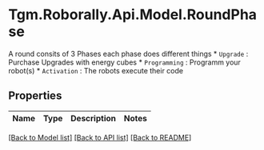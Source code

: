 # Tgm.Roborally.Api.Model.RoundPhase
A round consits of 3 Phases each phase does different things * `Upgrade` : Purchase Upgrades with energy cubes * `Programming` : Programm your robot(s) * `Activation` : The robots execute their code

## Properties

Name | Type | Description | Notes
------------ | ------------- | ------------- | -------------

[[Back to Model list]](../README.md#documentation-for-models) [[Back to API list]](../README.md#documentation-for-api-endpoints) [[Back to README]](../README.md)

